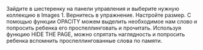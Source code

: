 Зайдите в шестеренку на панели управления и выберите нужную коллекцию в Images 1. Вернитесь в упражнение. Настройте размер. 
С помощью функции OPACITY можем выделить необходимое нам слово и попросить ребенка его проспеллинговать и прочитать. 
Используя функцию HIDE THE PAGE, можно спрятать наглядность и попросить ребенка вспомнить проспеллингованные слова по памяти.

